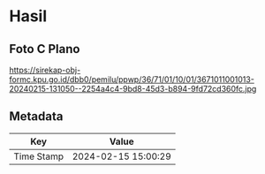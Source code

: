# Hasil

## Foto C Plano

https://sirekap-obj-formc.kpu.go.id/dbb0/pemilu/ppwp/36/71/01/10/01/3671011001013-20240215-131050--2254a4c4-9bd8-45d3-b894-9fd72cd360fc.jpg


## Metadata

| Key        | Value               |
| ---------- | ------------------- |
| Time Stamp | 2024-02-15 15:00:29 |



